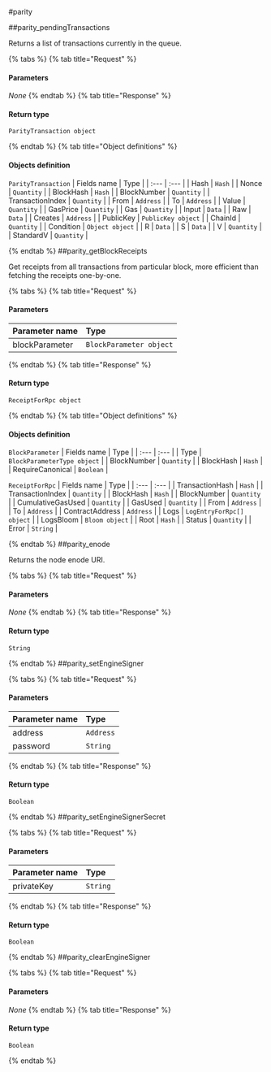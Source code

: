 #parity

##parity\_pendingTransactions

Returns a list of transactions currently in the queue. 

{% tabs %}
{% tab title="Request" %}
#### **Parameters**

_None_
{% endtab %}
{% tab title="Response" %}

#### Return type
`ParityTransaction object`

{% endtab %}
{% tab title="Object definitions" %}
#### Objects definition

`ParityTransaction`
| Fields name | Type |
| :--- | :--- |
| Hash | `Hash` |
| Nonce | `Quantity` |
| BlockHash | `Hash` |
| BlockNumber | `Quantity` |
| TransactionIndex | `Quantity` |
| From | `Address` |
| To | `Address` |
| Value | `Quantity` |
| GasPrice | `Quantity` |
| Gas | `Quantity` |
| Input | `Data` |
| Raw | `Data` |
| Creates | `Address` |
| PublicKey | `PublicKey object` |
| ChainId | `Quantity` |
| Condition | `Object object` |
| R | `Data` |
| S | `Data` |
| V | `Quantity` |
| StandardV | `Quantity` |

{% endtab %}
##parity\_getBlockReceipts

Get receipts from all transactions from particular block, more efficient than fetching the receipts one-by-one. 

{% tabs %}
{% tab title="Request" %}
#### **Parameters**

| Parameter name | Type |
| :--- | :--- |
| blockParameter | `BlockParameter object` |
{% endtab %}
{% tab title="Response" %}

#### Return type
`ReceiptForRpc object`

{% endtab %}
{% tab title="Object definitions" %}
#### Objects definition

`BlockParameter`
| Fields name | Type |
| :--- | :--- |
| Type | `BlockParameterType object` |
| BlockNumber | `Quantity` |
| BlockHash | `Hash` |
| RequireCanonical | `Boolean` |

`ReceiptForRpc`
| Fields name | Type |
| :--- | :--- |
| TransactionHash | `Hash` |
| TransactionIndex | `Quantity` |
| BlockHash | `Hash` |
| BlockNumber | `Quantity` |
| CumulativeGasUsed | `Quantity` |
| GasUsed | `Quantity` |
| From | `Address` |
| To | `Address` |
| ContractAddress | `Address` |
| Logs | `LogEntryForRpc[] object` |
| LogsBloom | `Bloom object` |
| Root | `Hash` |
| Status | `Quantity` |
| Error | `String` |

{% endtab %}
##parity\_enode

Returns the node enode URI. 

{% tabs %}
{% tab title="Request" %}
#### **Parameters**

_None_
{% endtab %}
{% tab title="Response" %}

#### Return type
`String`

{% endtab %}
##parity\_setEngineSigner

 

{% tabs %}
{% tab title="Request" %}
#### **Parameters**

| Parameter name | Type |
| :--- | :--- |
| address | `Address` |
| password | `String` |
{% endtab %}
{% tab title="Response" %}

#### Return type
`Boolean`

{% endtab %}
##parity\_setEngineSignerSecret

 

{% tabs %}
{% tab title="Request" %}
#### **Parameters**

| Parameter name | Type |
| :--- | :--- |
| privateKey | `String` |
{% endtab %}
{% tab title="Response" %}

#### Return type
`Boolean`

{% endtab %}
##parity\_clearEngineSigner

 

{% tabs %}
{% tab title="Request" %}
#### **Parameters**

_None_
{% endtab %}
{% tab title="Response" %}

#### Return type
`Boolean`

{% endtab %}

